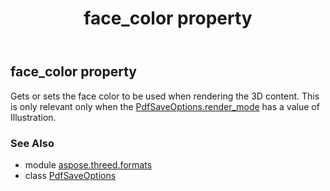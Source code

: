 ﻿---
title: face_color property
second_title: Aspose.3D for Python via .NET API References
description: 
type: docs
weight: 70
url: /python-net/aspose.threed.formats/pdfsaveoptions/face_color/
is_root: false
---

## face_color property


Gets or sets the face color to be used  when rendering the 3D content. 
            This is only relevant only when the [PdfSaveOptions.render_mode](/3d/python-net/aspose.threed.formats/pdfsaveoptions#render_mode) has a value of Illustration.

### See Also
* module [aspose.threed.formats](../../)
* class [PdfSaveOptions](/3d/python-net/aspose.threed.formats/pdfsaveoptions)
